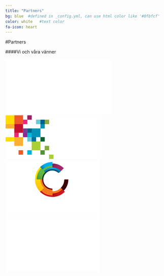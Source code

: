 ```yaml
---
title: "Partners"
bg: blue  #defined in _config.yml, can use html color like '#0fbfcf'
color: white   #text color
fa-icon: heart
---
```


#Partners

####Vi och våra vänner

<div class="small.column">
<img src="img/hiq.png">
<img src="img/letscreate.png">
<img src="img/visualisering.png">
</div>

<div class="small.column">
<img src="img/cisco.png">
</div>
